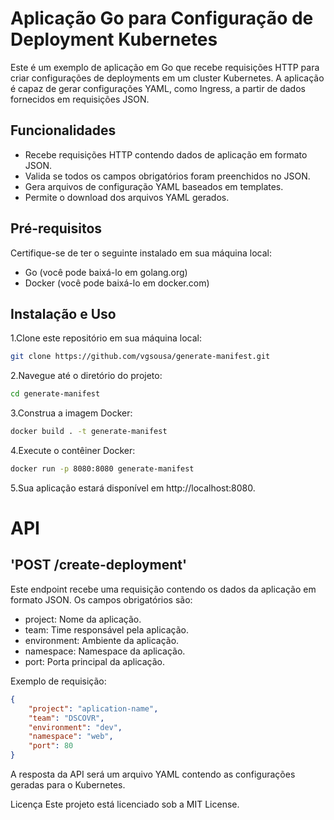 # Aplicação Go para Configuração de Deployment Kubernetes
Este é um exemplo de aplicação em Go que recebe requisições HTTP para criar configurações de deployments em um cluster Kubernetes. A aplicação é capaz de gerar configurações YAML, como Ingress, a partir de dados fornecidos em requisições JSON.

## Funcionalidades
- Recebe requisições HTTP contendo dados de aplicação em formato JSON.
- Valida se todos os campos obrigatórios foram preenchidos no JSON.
- Gera arquivos de configuração YAML baseados em templates.
- Permite o download dos arquivos YAML gerados.

## Pré-requisitos
Certifique-se de ter o seguinte instalado em sua máquina local:

- Go (você pode baixá-lo em golang.org)
- Docker (você pode baixá-lo em docker.com)

## Instalação e Uso
1.Clone este repositório em sua máquina local:
```bash
git clone https://github.com/vgsousa/generate-manifest.git
```

2.Navegue até o diretório do projeto:
```bash
cd generate-manifest
```

3.Construa a imagem Docker:
```bash
docker build . -t generate-manifest
```

4.Execute o contêiner Docker:
```bash
docker run -p 8080:8080 generate-manifest
```
5.Sua aplicação estará disponível em http://localhost:8080.



# API
## 'POST /create-deployment'
Este endpoint recebe uma requisição contendo os dados da aplicação em formato JSON. Os campos obrigatórios são:

- project: Nome da aplicação.
- team: Time responsável pela aplicação.
- environment: Ambiente da aplicação.
- namespace: Namespace da aplicação.
- port: Porta principal da aplicação.

Exemplo de requisição:

```json
{
    "project": "aplication-name",
    "team": "DSCOVR",
    "environment": "dev",
    "namespace": "web",
    "port": 80
}
```
A resposta da API será um arquivo YAML contendo as configurações geradas para o Kubernetes.

Licença
Este projeto está licenciado sob a MIT License.
